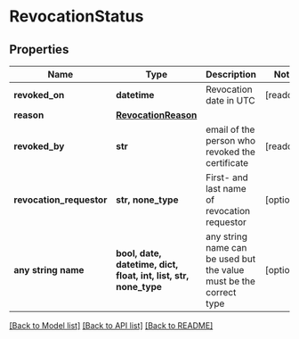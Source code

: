 # RevocationStatus


## Properties
Name | Type | Description | Notes
------------ | ------------- | ------------- | -------------
**revoked_on** | **datetime** | Revocation date in UTC | [readonly] 
**reason** | [**RevocationReason**](RevocationReason.md) |  | 
**revoked_by** | **str** | email of the person who revoked the certificate | [readonly] 
**revocation_requestor** | **str, none_type** | First- and last name of revocation requestor | [optional] 
**any string name** | **bool, date, datetime, dict, float, int, list, str, none_type** | any string name can be used but the value must be the correct type | [optional]

[[Back to Model list]](../README.md#documentation-for-models) [[Back to API list]](../README.md#documentation-for-api-endpoints) [[Back to README]](../README.md)


